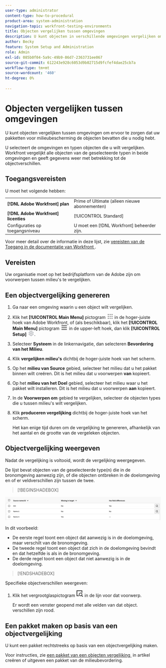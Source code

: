 ```yaml
---
user-type: administrator
content-type: how-to-procedural
product-area: system-administration
navigation-topic: workfront-testing-environments
title: Objecten vergelijken tussen omgevingen
description: U kunt objecten in verschillende omgevingen vergelijken om ervoor te zorgen dat uw pakketten voor milieubescherming de objecten bevatten die u nodig hebt.
author: Becky
feature: System Setup and Administration
role: Admin
exl-id: 085b0f04-5a9c-49b9-86d7-2363731ee067
source-git-commit: 612243e928c6053d9b02715d9fcfef4dae25cb7a
workflow-type: tm+mt
source-wordcount: '460'
ht-degree: 0%

---
```


# Objecten vergelijken tussen omgevingen

U kunt objecten vergelijken tussen omgevingen om ervoor te zorgen dat uw pakketten voor milieubescherming de objecten bevatten die u nodig hebt.

U selecteert de omgevingen en typen objecten die u wilt vergelijken. Workfront vergelijkt alle objecten van de geselecteerde typen in beide omgevingen en geeft gegevens weer met betrekking tot de objectverschillen.

## Toegangsvereisten

U moet het volgende hebben:

<table>
  <tr>
   <td><strong>[!DNL Adobe Workfront] plan </strong>
   </td>
   <td> Prime of Ultimate (alleen nieuwe abonnementen)
   </td>
  </tr>
  <tr>
   <td><strong>[!DNL Adobe Workfront] licenties </strong>
   </td>
   <td> [!UICONTROL Standard]
   </td>
  </tr>
   <tr>
   <td>Configuraties op toegangsniveau
   </td>
   <td>U moet een [!DNL Workfront] beheerder zijn.
   </td>
  </tr>
</table>

Voor meer detail over de informatie in deze lijst, zie [&#x200B; vereisten van de Toegang in de documentatie van Workfront &#x200B;](/help/quicksilver/administration-and-setup/add-users/access-levels-and-object-permissions/access-level-requirements-in-documentation.md).

## Vereisten

Uw organisatie moet op het bedrijfsplatform van de Adobe zijn om voorwerpen tussen milieu&#39;s te vergelijken.

## Een objectvergelijking genereren

1. Ga naar een omgeving waarin u een object wilt vergelijken.
1. Klik het **[!UICONTROL Main Menu]** pictogram ![&#x200B; Belangrijkste Menu &#x200B;](/help/_includes/assets/main-menu-icon.png) in de hoger-juiste hoek van Adobe Workfront, of (als beschikbaar), klik het **[!UICONTROL Main Menu]** pictogram ![&#x200B; Belangrijkste Menu &#x200B;](/help/_includes/assets/main-menu-icon-left-nav.png) in de upper-left hoek, dan klik **[!UICONTROL Setup]** ![&#x200B; pictogram van de Opstelling &#x200B;](/help/_includes/assets/gear-icon-setup.png).
1. Selecteer **Systeem** in de linkernavigatie, dan selecteren **Bevordering van het Milieu**.
1. Klik **vergelijken milieu&#39;s** dichtbij de hoger-juiste hoek van het scherm.
1. Op het **milieu van Source** gebied, selecteer het milieu dat u het pakket binnen wilt creëren. Dit is het milieu dat u voorwerpen **van** kopieert.
1. Op het **milieu van het Doel** gebied, selecteer het milieu waar u het pakket wilt installeren. Dit is het milieu dat u voorwerpen **aan** kopieert.
1. In de **Voorwerpen om** gebied te vergelijken, selecteer de objecten types die u tussen milieu&#39;s wilt vergelijken.
1. Klik **produceren vergelijking** dichtbij de hoger-juiste hoek van het scherm.

   Het kan enige tijd duren om de vergelijking te genereren, afhankelijk van het aantal en de grootte van de vergeleken objecten.

## Objectvergelijking weergeven

Nadat de vergelijking is voltooid, wordt de vergelijking weergegeven.

De lijst bevat objecten van de geselecteerde type(n) die in de bronomgeving aanwezig zijn, of die objecten ontbreken in de doelomgeving en of er veldverschillen zijn tussen de twee.

>[!BEGINSHADEBOX]

![&#x200B; het voorbeeld van de Vergelijking &#x200B;](assets/environment-promotion-comparison.png)

In dit voorbeeld:

* De eerste regel toont een object dat aanwezig is in de doelomgeving, maar verschilt van de bronomgeving.
* De tweede regel toont een object dat zich in de doelomgeving bevindt en dat hetzelfde is als in de bronomgeving.
* De derde regel toont een object dat niet aanwezig is in de doelomgeving.

>[!ENDSHADEBOX]

Specifieke objectverschillen weergeven:

1. Klik het vergrootglaspictogram ![&#x200B; vergelijken pictogram &#x200B;](assets/compare-icon.png) in de lijn voor dat voorwerp.

   Er wordt een venster geopend met alle velden van dat object. verschillen zijn rood.

## Een pakket maken op basis van een objectvergelijking

U kunt een pakket rechtstreeks op basis van een objectvergelijking maken.

Voor instructies, zie [&#x200B; een pakket van een objecten vergelijking &#x200B;](/help/quicksilver/administration-and-setup/set-up-workfront/workfront-testing-environments/environment-promotion-create-package.md#create-a-package-from-an-object-comparison) in artikel creëren of uitgeven een pakket van de milieubevordering.
